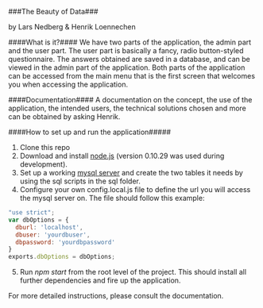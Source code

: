 ###The Beauty of Data###

by Lars Nedberg & Henrik Loennechen

####What is it?####
We have two parts of the application, the admin part and the user part.
The user part is basically a fancy, radio button-styled questionnaire.
The answers obtained are saved in a database, and can be viewed in the admin part of the application.
Both parts of the application can be accessed from the main menu that is the first screen that welcomes you when accessing the application.

####Documentation####
A documentation on the concept, the use of the application, the intended users, the technical solutions chosen and more can be obtained by asking Henrik.

####How to set up and run the application#####
1. Clone this repo
2. Download and install [node.js](http://nodejs.org/download/) (version 0.10.29 was used during development).
3. Set up a working [mysql server](http://dev.mysql.com/downloads/windows/installer/5.6.html) and create the two tables it needs by using the sql scripts in the sql folder.
4. Configure your own config.local.js file to define the url you will access the mysql server on. The file should follow this example:

```javascript
"use strict";
var dbOptions = {
  dburl: 'localhost',
  dbuser: 'yourdbuser',
  dbpassword: 'yourdbpassword'
}
exports.dbOptions = dbOptions;
```
     
5. Run *npm start* from the root level of the project. This should install all further dependencies and fire up the application.

For more detailed instructions, please consult the documentation.